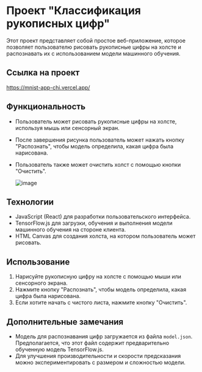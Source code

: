 # Проект "Классификация рукописных цифр"

Этот проект представляет собой простое веб-приложение, которое позволяет пользователю рисовать рукописные цифры на холсте и распознавать их с использованием модели машинного обучения.

## Ссылка на проект

https://mnist-app-chi.vercel.app/

## Функциональность

- Пользователь может рисовать рукописные цифры на холсте, используя мышь или сенсорный экран.
- После завершения рисунка пользователь может нажать кнопку "Распознать", чтобы модель определила, какая цифра была нарисована.
- Пользователь также может очистить холст с помощью кнопки "Очистить".

  ![image](https://github.com/webDevArtur/MNIST_app/assets/141954990/022c0684-1134-402b-8403-a0a8dfe43e76)

## Технологии

- JavaScript (React) для разработки пользовательского интерфейса.
- TensorFlow.js для загрузки, обучения и выполнения модели машинного обучения на стороне клиента.
- HTML Canvas для создания холста, на котором пользователь может рисовать.

## Использование

1. Нарисуйте рукописную цифру на холсте с помощью мыши или сенсорного экрана.
2. Нажмите кнопку "Распознать", чтобы модель определила, какая цифра была нарисована.
3. Если хотите начать с чистого листа, нажмите кнопку "Очистить".

## Дополнительные замечания

- Модель для распознавания цифр загружается из файла `model.json`. Предполагается, что этот файл содержит предварительно обученную модель TensorFlow.js.
- Для улучшения производительности и скорости предсказания можно экспериментировать с размером и сложностью модели.
